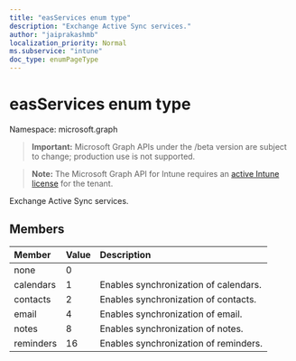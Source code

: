 ```yaml
---
title: "easServices enum type"
description: "Exchange Active Sync services."
author: "jaiprakashmb"
localization_priority: Normal
ms.subservice: "intune"
doc_type: enumPageType
---
```


# easServices enum type

Namespace: microsoft.graph

> **Important:** Microsoft Graph APIs under the /beta version are subject to change; production use is not supported.

> **Note:** The Microsoft Graph API for Intune requires an [active Intune license](https://go.microsoft.com/fwlink/?linkid=839381) for the tenant.

Exchange Active Sync services.

## Members
|Member|Value|Description|
|:---|:---|:---|
|none|0||
|calendars|1|Enables synchronization of calendars.|
|contacts|2|Enables synchronization of contacts.|
|email|4|Enables synchronization of email.|
|notes|8|Enables synchronization of notes.|
|reminders|16|Enables synchronization of reminders.|